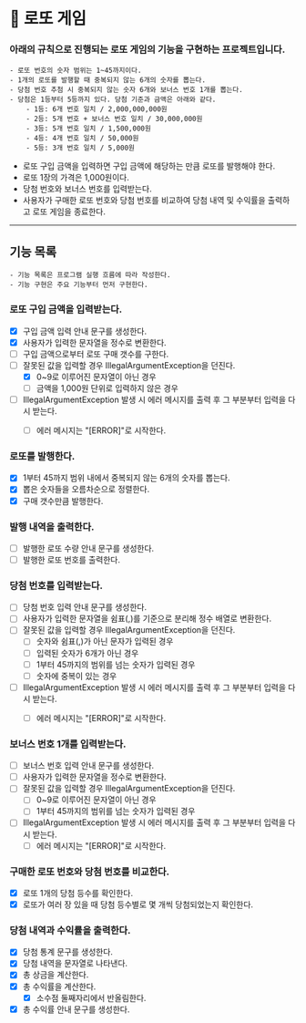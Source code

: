# 🎱 로또 게임

### 아래의 규칙으로 진행되는 로또 게임의 기능을 구현하는 프로젝트입니다.

```
- 로또 번호의 숫자 범위는 1~45까지이다.
- 1개의 로또를 발행할 때 중복되지 않는 6개의 숫자를 뽑는다.
- 당첨 번호 추첨 시 중복되지 않는 숫자 6개와 보너스 번호 1개를 뽑는다.
- 당첨은 1등부터 5등까지 있다. 당첨 기준과 금액은 아래와 같다.
    - 1등: 6개 번호 일치 / 2,000,000,000원
    - 2등: 5개 번호 + 보너스 번호 일치 / 30,000,000원
    - 3등: 5개 번호 일치 / 1,500,000원
    - 4등: 4개 번호 일치 / 50,000원
    - 5등: 3개 번호 일치 / 5,000원
```

- 로또 구입 금액을 입력하면 구입 금액에 해당하는 만큼 로또를 발행해야 한다.
- 로또 1장의 가격은 1,000원이다.
- 당첨 번호와 보너스 번호를 입력받는다.
- 사용자가 구매한 로또 번호와 당첨 번호를 비교하여 당첨 내역 및 수익률을 출력하고 로또 게임을 종료한다.


---


## 기능 목록

```
- 기능 목록은 프로그램 실행 흐름에 따라 작성한다.
- 기능 구현은 주요 기능부터 먼저 구현한다.
```

### 로또 구입 금액을 입력받는다.
- [X] 구입 금액 입력 안내 문구를 생성한다.
- [X] 사용자가 입력한 문자열을 정수로 변환한다.
- [ ] 구입 금액으로부터 로또 구매 갯수를 구한다.
- [ ] 잘못된 값을 입력할 경우 IllegalArgumentException을 던진다.
    - [X] 0~9로 이루어진 문자열이 아닌 경우
    - [ ] 금액을 1,000원 단위로 입력하지 않은 경우
- [ ] IllegalArgumentException 발생 시 에러 메시지를 출력 후 그 부분부터 입력을 다시 받는다.
    - [ ] 에러 메시지는 "[ERROR]"로 시작한다.


### 로또를 발행한다.
- [X] 1부터 45까지 범위 내에서 중복되지 않는 6개의 숫자를 뽑는다.
- [X] 뽑은 숫자들을 오름차순으로 정렬한다.
- [X] 구매 갯수만큼 발행한다.

### 발행 내역을 출력한다.
- [ ] 발행한 로또 수량 안내 문구를 생성한다.
- [ ] 발행한 로또 번호를 출력한다.

### 당첨 번호를 입력받는다.
- [ ] 당첨 번호 입력 안내 문구를 생성한다.
- [ ] 사용자가 입력한 문자열을 쉼표(,)를 기준으로 분리해 정수 배열로 변환한다.
- [ ] 잘못된 값을 입력할 경우 IllegalArgumentException을 던진다.
    - [ ] 숫자와 쉼표(,)가 아닌 문자가 입력된 경우
    - [ ] 입력된 숫자가 6개가 아닌 경우
    - [ ] 1부터 45까지의 범위를 넘는 숫자가 입력된 경우
    - [ ] 숫자에 중복이 있는 경우
- [ ] IllegalArgumentException 발생 시 에러 메시지를 출력 후 그 부분부터 입력을 다시 받는다.
    - [ ] 에러 메시지는 "[ERROR]"로 시작한다.


### 보너스 번호 1개를 입력받는다.
- [ ] 보너스 번호 입력 안내 문구를 생성한다.
- [ ] 사용자가 입력한 문자열을 정수로 변환한다.
- [ ] 잘못된 값을 입력할 경우 IllegalArgumentException을 던진다.
    - [ ] 0~9로 이루어진 문자열이 아닌 경우
    - [ ] 1부터 45까지의 범위를 넘는 숫자가 입력된 경우
- [ ] IllegalArgumentException 발생 시 에러 메시지를 출력 후 그 부분부터 입력을 다시 받는다.
    - [ ] 에러 메시지는 "[ERROR]"로 시작한다.

### 구매한 로또 번호와 당첨 번호를 비교한다.
- [X] 로또 1개의 당첨 등수를 확인한다.
- [X] 로또가 여러 장 있을 때 당첨 등수별로 몇 개씩 당첨되었는지 확인한다.

### 당첨 내역과 수익률을 출력한다.
- [X] 당첨 통계 문구를 생성한다.
- [X] 당첨 내역을 문자열로 나타낸다.
- [X] 총 상금을 계산한다.
- [X] 총 수익률을 계산한다.
    - [X] 소수점 둘째자리에서 반올림한다.
- [X] 총 수익률 안내 문구를 생성한다.
